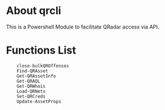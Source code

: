 # About qrcli
This is a Powershell Module to facilitate QRadar access via API.

# Functions List
		close-bulkQROffenses
		Find-QRAsset
		Get-QRAssetInfo
		Get-QRAQL
		Get-QRWhois
		Load-QRNets
		Set-QRCreds
		Update-AssetProps
